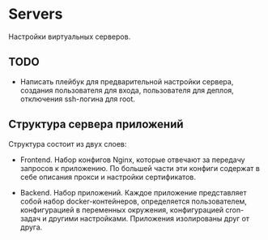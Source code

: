 # Servers

Настройки виртуальных серверов.

## TODO

* Написать плейбук для предварительной настройки сервера, 
  создания пользователя для входа, пользователя для
  деплоя, отключения ssh-логина для root.

## Структура сервера приложений

Структура состоит из двух слоев:

- Frontend. Набор конфигов Nginx, которые отвечают за передачу запросов к приложению. 
    По большей части эти конфиги содержат в себе описания прокси и настройки сертификатов.
    
- Backend. Набор приложений. Каждое приложение представляет собой набор docker-контейнеров,
    определяется пользователем, конфигурацией в переменных окружения, конфигурацией cron-задач
    и другими настройками. Приложения изолированы друг от друга.
